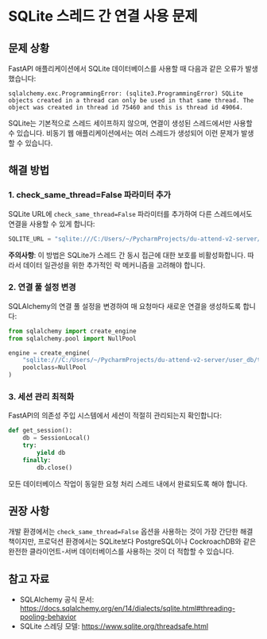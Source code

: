 # SQLite 스레드 간 연결 사용 문제

## 문제 상황

FastAPI 애플리케이션에서 SQLite 데이터베이스를 사용할 때 다음과 같은 오류가 발생했습니다:

```
sqlalchemy.exc.ProgrammingError: (sqlite3.ProgrammingError) SQLite objects created in a thread can only be used in that same thread. The object was created in thread id 75460 and this is thread id 49064.
```

SQLite는 기본적으로 스레드 세이프하지 않으며, 연결이 생성된 스레드에서만 사용할 수 있습니다. 비동기 웹 애플리케이션에서는 여러 스레드가 생성되어 이런 문제가 발생할 수 있습니다.

## 해결 방법

### 1. check_same_thread=False 파라미터 추가

SQLite URL에 `check_same_thread=False` 파라미터를 추가하여 다른 스레드에서도 연결을 사용할 수 있게 합니다:

```python
SQLITE_URL = "sqlite:///C:/Users/~/PycharmProjects/du-attend-v2-server/user_db/test_serv_db.sqlite?check_same_thread=False"
```

**주의사항**: 이 방법은 SQLite가 스레드 간 동시 접근에 대한 보호를 비활성화합니다. 따라서 데이터 일관성을 위한 추가적인 락 메커니즘을 고려해야 합니다.

### 2. 연결 풀 설정 변경

SQLAlchemy의 연결 풀 설정을 변경하여 매 요청마다 새로운 연결을 생성하도록 합니다:

```python
from sqlalchemy import create_engine
from sqlalchemy.pool import NullPool

engine = create_engine(
    "sqlite:///C:/Users/~/PycharmProjects/du-attend-v2-server/user_db/test_serv_db.sqlite",
    poolclass=NullPool
)
```

### 3. 세션 관리 최적화

FastAPI의 의존성 주입 시스템에서 세션이 적절히 관리되는지 확인합니다:

```python
def get_session():
    db = SessionLocal()
    try:
        yield db
    finally:
        db.close()
```

모든 데이터베이스 작업이 동일한 요청 처리 스레드 내에서 완료되도록 해야 합니다.

## 권장 사항

개발 환경에서는 `check_same_thread=False` 옵션을 사용하는 것이 가장 간단한 해결책이지만, 프로덕션 환경에서는 SQLite보다 PostgreSQL이나 CockroachDB와 같은 완전한 클라이언트-서버 데이터베이스를 사용하는 것이 더 적합할 수 있습니다.

## 참고 자료

- SQLAlchemy 공식 문서: https://docs.sqlalchemy.org/en/14/dialects/sqlite.html#threading-pooling-behavior
- SQLite 스레딩 모델: https://www.sqlite.org/threadsafe.html
